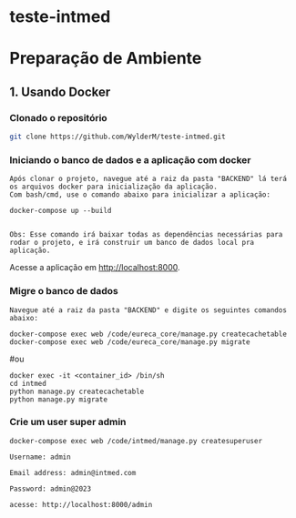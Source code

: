 # teste-intmed

# Preparação de Ambiente

## 1. Usando Docker

### Clonado o repositório
``` bash
git clone https://github.com/WylderM/teste-intmed.git
```

### Iniciando o banco de dados e a aplicação com docker
```
Após clonar o projeto, navegue até a raiz da pasta "BACKEND" lá terá os arquivos docker para inicialização da aplicação. 
Com bash/cmd, use o comando abaixo para inicializar a aplicação:   

docker-compose up --build


Obs: Esse comando irá baixar todas as dependências necessárias para rodar o projeto, e irá construir um banco de dados local pra aplicação. 
```

Acesse a aplicação em [http://localhost:8000](http://localhost:8000).

### Migre o banco de dados

``` 
Navegue até a raiz da pasta "BACKEND" e digite os seguintes comandos abaixo: 

docker-compose exec web /code/eureca_core/manage.py createcachetable
docker-compose exec web /code/eureca_core/manage.py migrate
```
#ou

```
docker exec -it <container_id> /bin/sh
cd intmed
python manage.py createcachetable
python manage.py migrate
```

### Crie um user super admin
```
docker-compose exec web /code/intmed/manage.py createsuperuser

Username: admin

Email address: admin@intmed.com

Password: admin@2023

acesse: http://localhost:8000/admin
```
